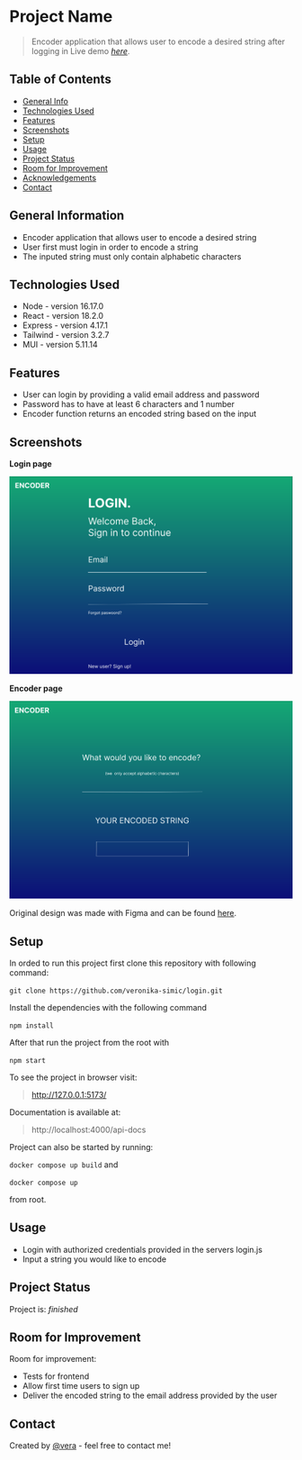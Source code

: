 # Project Name

> Encoder application that allows user to encode a desired string after logging in
> Live demo [_here_](https://lovely-daifuku-962620.netlify.app/).

## Table of Contents

- [General Info](#general-information)
- [Technologies Used](#technologies-used)
- [Features](#features)
- [Screenshots](#screenshots)
- [Setup](#setup)
- [Usage](#usage)
- [Project Status](#project-status)
- [Room for Improvement](#room-for-improvement)
- [Acknowledgements](#acknowledgements)
- [Contact](#contact)

## General Information

- Encoder application that allows user to encode a desired string
- User first must login in order to encode a string
- The inputed string must only contain alphabetic characters

## Technologies Used

- Node - version 16.17.0
- React - version 18.2.0
- Express - version 4.17.1
- Tailwind - version 3.2.7
- MUI - version 5.11.14

## Features

- User can login by providing a valid email address and password
- Password has to have at least 6 characters and 1 number
- Encoder function returns an encoded string based on the input

## Screenshots

**Login page**

![Login page](./images/login_page.png)

**Encoder page**

![Encoder page](./images/encoder_page.png)

Original design was made with Figma and can be found [here](https://www.figma.com/file/wkeTz06oUCZd2czqPQRAAY/Encoder?node-id=0%3A1&t=5RkEwdcaw7W7bpoL-1).

## Setup

In orded to run this project first clone this repository with following command:

`git clone https://github.com/veronika-simic/login.git`

Install the dependencies with the following command

`npm install`

After that run the project from the root with

`npm start`

To see the project in browser visit:

> http://127.0.0.1:5173/

Documentation is available at:

> http://localhost:4000/api-docs

Project can also be started by running:

`docker compose up build` and

`docker compose up`

from root.

## Usage

- Login with authorized credentials provided in the servers login.js
- Input a string you would like to encode

## Project Status

Project is: _finished_

## Room for Improvement

Room for improvement:

- Tests for frontend
- Allow first time users to sign up
- Deliver the encoded string to the email address provided by the user

## Contact

Created by [@vera](https://github.com/veronika-simic) - feel free to contact me!
